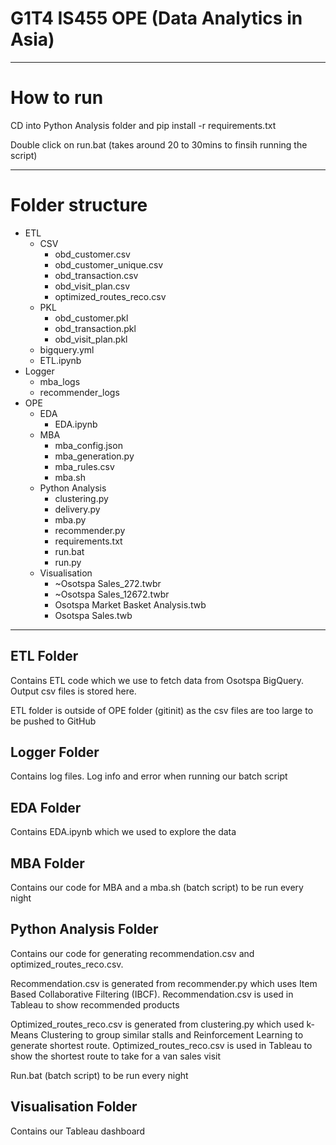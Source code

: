 # G1T4 IS455 OPE (Data Analytics in Asia)
---
# How to run
CD into Python Analysis folder and pip install -r requirements.txt

Double click on run.bat (takes around 20 to 30mins to finsih running the script)

---
# Folder structure
- ETL
  - CSV
     - obd_customer.csv
     - obd_customer_unique.csv
     - obd_transaction.csv
     - obd_visit_plan.csv
     - optimized_routes_reco.csv
  - PKL
     - obd_customer.pkl
     - obd_transaction.pkl
     - obd_visit_plan.pkl
  - bigquery.yml
  - ETL.ipynb
- Logger
  - mba_logs
  - recommender_logs
- OPE
  - EDA
    - EDA.ipynb
  - MBA
     - mba_config.json
     - mba_generation.py
     - mba_rules.csv
     - mba.sh
  - Python Analysis
     - clustering.py
     - delivery.py
     - mba.py
     - recommender.py
     - requirements.txt
     - run.bat
     - run.py
  - Visualisation
     - ~Osotspa Sales_272.twbr
     - ~Osotspa Sales_12672.twbr
     - Osotspa Market Basket Analysis.twb
     - Osotspa Sales.twb
---
## ETL Folder
Contains ETL code which we use to fetch data from Osotspa BigQuery. Output csv files is stored here.

ETL folder is outside of OPE folder (gitinit) as the csv files are too large to be pushed to GitHub

## Logger Folder
Contains log files. Log info and error when running our batch script

## EDA Folder
Contains EDA.ipynb which we used to explore the data

## MBA Folder
Contains our code for MBA and a mba.sh (batch script) to be run every night

## Python Analysis Folder
Contains our code for generating recommendation.csv and optimized_routes_reco.csv.

Recommendation.csv is generated from recommender.py which uses Item Based Collaborative Filtering (IBCF). Recommendation.csv is used in Tableau to show recommended products

Optimized_routes_reco.csv is generated from clustering.py which used k-Means Clustering to group similar stalls and Reinforcement Learning to generate shortest route. Optimized_routes_reco.csv is used in Tableau to show the shortest route to take for a van sales visit

Run.bat (batch script) to be run every night

## Visualisation Folder
Contains our Tableau dashboard
 


